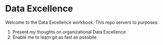 # Data Excellence
Welcome to the Data Excellence workbook. This repo servers to purposes:

1. Present my thoughts on organizational Data Excellence
2. Enable me to learn git as fast as possbile